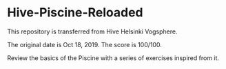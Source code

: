 # Hive-Piscine-Reloaded

This repository is transferred from Hive Helsinki Vogsphere. 

The original date is Oct 18, 2019. The score is 100/100.

Review the basics of the Piscine with a series of exercises inspired from it.